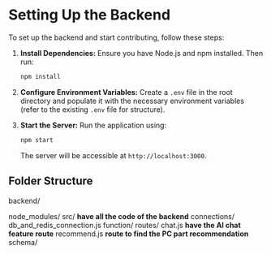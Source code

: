 # Setting Up the Backend

To set up the backend and start contributing, follow these steps:


1. **Install Dependencies:**
   Ensure you have Node.js and npm installed. Then run:
   ```bash
   npm install
   ```
2. **Configure Environment Variables:**
   Create a `.env` file in the root directory and populate it with the necessary environment variables (refer to the existing `.env` file for structure).

3. **Start the Server:**
   Run the application using:
   ```bash
   npm start
   ```
   The server will be accessible at `http://localhost:3000`.


## Folder Structure 

backend/

node_modules/
src/ **have all the code of the backend**
   connections/
      db_and_redis_connection.js 
   function/
   routes/
      chat.js **have the AI chat feature route** 
      recommend.js **route to find the PC part recommendation**
   schema/
      